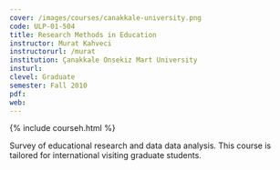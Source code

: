 ```yaml
---
cover: /images/courses/canakkale-university.png
code: ULP-01-504
title: Research Methods in Education
instructor: Murat Kahveci
instructorurl: /murat
institution: Çanakkale Onsekiz Mart University
insturl:
clevel: Graduate
semester: Fall 2010
pdf:
web:
---
```

{% include courseh.html %}

Survey of educational research and data data analysis. This course is tailored for international visiting graduate students.
